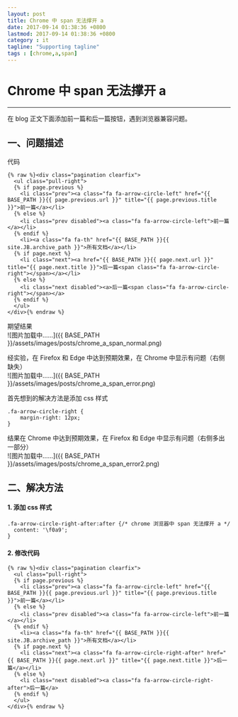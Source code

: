 ```yaml
---
layout: post
title: Chrome 中 span 无法撑开 a
date: 2017-09-14 01:38:36 +0800
lastmod: 2017-09-14 01:38:36 +0800
category : it
tagline: "Supporting tagline"
tags : [chrome,a,span]
---
```

# Chrome 中 span 无法撑开 a
---
在 blog 正文下面添加前一篇和后一篇按钮，遇到浏览器兼容问题。

## 一、问题描述
代码
```
{% raw %}<div class="pagination clearfix">
  <ul class="pull-right">
  {% if page.previous %}
    <li class="prev"><a class="fa fa-arrow-circle-left" href="{{ BASE_PATH }}{{ page.previous.url }}" title="{{ page.previous.title }}">前一篇</a></li>
  {% else %}
    <li class="prev disabled"><a class="fa fa-arrow-circle-left">前一篇</a></li>
  {% endif %}
    <li><a class="fa fa-th" href="{{ BASE_PATH }}{{ site.JB.archive_path }}">所有文档</a></li>
  {% if page.next %}
    <li class="next"><a href="{{ BASE_PATH }}{{ page.next.url }}" title="{{ page.next.title }}">后一篇<span class="fa fa-arrow-circle-right"></span></a></li>
  {% else %}
    <li class="next disabled"><a>后一篇<span class="fa fa-arrow-circle-right"></span></a>
  {% endif %}
  </ul>
</div>{% endraw %}
```

期望结果  
![图片加载中......]({{ BASE_PATH }}/assets/images/posts/chrome_a_span_normal.png)  
<!-- more -->

经实验，在 Firefox 和 Edge 中达到预期效果，在 Chrome 中显示有问题（右侧缺失）  
![图片加载中......]({{ BASE_PATH }}/assets/images/posts/chrome_a_span_error.png)  

首先想到的解决方法是添加 css 样式  
```
.fa-arrow-circle-right {
    margin-right: 12px;
}
```

结果在 Chrome 中达到预期效果，在 Firefox 和 Edge 中显示有问题（右侧多出一部分）  
![图片加载中......]({{ BASE_PATH }}/assets/images/posts/chrome_a_span_error2.png)  

## 二、解决方法
#### 1. 添加 css 样式
```
.fa-arrow-circle-right-after:after {/* chrome 浏览器中 span 无法撑开 a */
  content: '\f0a9';
}
```
#### 2. 修改代码
```
{% raw %}<div class="pagination clearfix">
  <ul class="pull-right">
  {% if page.previous %}
    <li class="prev"><a class="fa fa-arrow-circle-left" href="{{ BASE_PATH }}{{ page.previous.url }}" title="{{ page.previous.title }}">前一篇</a></li>
  {% else %}
    <li class="prev disabled"><a class="fa fa-arrow-circle-left">前一篇</a></li>
  {% endif %}
    <li><a class="fa fa-th" href="{{ BASE_PATH }}{{ site.JB.archive_path }}">所有文档</a></li>
  {% if page.next %}
    <li class="next"><a class="fa fa-arrow-circle-right-after" href="{{ BASE_PATH }}{{ page.next.url }}" title="{{ page.next.title }}">后一篇</a></li>
  {% else %}
    <li class="next disabled"><a class="fa fa-arrow-circle-right-after">后一篇</a>
  {% endif %}
  </ul>
</div>{% endraw %}
```